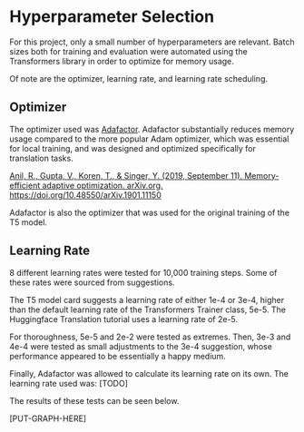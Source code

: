 # Hyperparameter Selection

For this project, only a small number of hyperparameters are relevant. Batch sizes both for training and evaluation were automated using the Transformers library in order to optimize for memory usage.

Of note are the optimizer, learning rate, and learning rate scheduling.

## Optimizer

The optimizer used was [Adafactor](https://paperswithcode.com/method/adafactor). Adafactor substantially reduces memory usage compared to the more popular Adam optimizer, which was essential for local training, and was designed and optimized specifically for translation tasks. 

[Anil, R., Gupta, V., Koren, T., & Singer, Y. (2019, September 11). Memory-efficient adaptive optimization. arXiv.org. https://doi.org/10.48550/arXiv.1901.11150 ](https://arxiv.org/abs/1901.11150)

Adafactor is also the optimizer that was used for the original training of the T5 model.

## Learning Rate

8 different learning rates were tested for 10,000 training steps. Some of these rates were sourced from suggestions.

The T5 model card suggests a learning rate of either 1e-4 or 3e-4, higher than the default learning rate of the Transformers Trainer class, 5e-5. The Huggingface Translation tutorial uses a learning rate of 2e-5.

For thoroughness, 5e-5 and 2e-2 were tested as extremes. Then, 3e-3 and 4e-4 were tested as small adjustments to the 3e-4 suggestion, whose performance appeared to be essentially a happy medium.

Finally, Adafactor was allowed to calculate its learning rate on its own. The learning rate used was: [TODO]

The results of these tests can be seen below.

[PUT-GRAPH-HERE]
